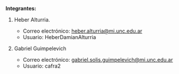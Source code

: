 **Integrantes:**

1. Heber Alturria.
   - Correo electrónico: heber.alturria@mi.unc.edu.ar
   - Usuario: HeberDamianAlturria

2. Gabriel Guimpelevich
   - Correo electrónico: gabriel.solis.guimpelevich@mi.unc.edu.ar
   - Usuario: cafra2
